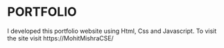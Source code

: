 # PORTFOLIO
I developed this portfolio website using Html, Css and Javascript. To visit the site visit https://MohitMishraCSE/
